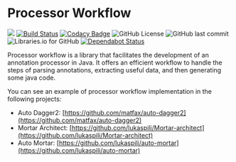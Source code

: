 # Processor Workflow

[![](https://jitpack.io/v/matfax/processor-workflow.svg)](https://jitpack.io/#matfax/processor-workflow)
[![Build Status](https://travis-ci.com/matfax/processor-workflow.svg?branch=master)](https://travis-ci.com/matfax/processor-workflow)
[![Codacy Badge](https://api.codacy.com/project/badge/Grade/1a45dd69a96b4c00bd72471ae529eb72)](https://www.codacy.com/app/matfax/processor-workflow?utm_source=github.com&amp;utm_medium=referral&amp;utm_content=matfax/processor-workflow&amp;utm_campaign=Badge_Grade)
![GitHub License](https://img.shields.io/github/license/matfax/processor-workflow.svg)
![GitHub last commit](https://img.shields.io/github/last-commit/matfax/processor-workflow.svg)
![Libraries.io for GitHub](https://img.shields.io/librariesio/github/matfax/processor-workflow.svg)
[![Dependabot Status](https://api.dependabot.com/badges/status?host=github&repo=matfax/processor-workflow)](https://dependabot.com)

Processor workflow is a library that facilitates the development of an annotation processor in Java.
It offers an efficient workflow to handle the steps of parsing annotations, extracting useful data, and then generating some java code.

You can see an example of processor workflow implementation in the following projects:
 - Auto Dagger2: [https://github.com/matfax/auto-dagger2](https://github.com/matfax/auto-dagger2)
 - Mortar Architect: [https://github.com/lukaspili/Mortar-architect](https://github.com/lukaspili/Mortar-architect)
 - Auto Mortar: [https://github.com/lukaspili/auto-mortar](https://github.com/lukaspili/auto-mortar)
